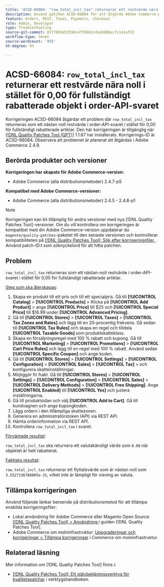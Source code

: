 ```yaml
---
title: 'ACSD-66084: "row_total_incl_tax" returnerar ett restvärde nära noll i stället för 0,00 för fullt rabatterade artiklar i order-API-svaret'
description: Använd patchen ACSD-66084 för att åtgärda Adobe Commerce-problemet där "row_total_incl_tax" returnerade ett restvärde nära noll istället för 0,00 för fullt rabatterade objekt i order-API-svaret.
feature: Orders, REST, Taxes, Payments, Checkout
role: Admin, Developer
type: Troubleshooting
source-git-commit: 01f7059e53590c4ff6602c41eb980ac7c141af33
workflow-type: tm+mt
source-wordcount: '455'
ht-degree: 0%

---
```



# ACSD-66084: `row_total_incl_tax` returnerar ett restvärde nära noll i stället för 0,00 för fullständigt rabatterade objekt i order-API-svaret

Korrigeringen ACSD-66084 åtgärdar ett problem där `row_total_incl_tax` returneras som ett nästan noll restvärde i order-API-svaret i stället för 0,00 för fullständigt rabatterade artiklar. Den här korrigeringen är tillgänglig när [[!DNL Quality Patches Tool (QPT)]](/help/tools/quality-patches-tool/quality-patches-tool-to-self-serve-quality-patches.md) 1.1.67 har installerats. Korrigerings-ID är ACSD-66084. Observera att problemet är planerat att åtgärdas i Adobe Commerce 2.4.9.

## Berörda produkter och versioner

**Korrigeringen har skapats för Adobe Commerce-version:**

* Adobe Commerce (alla distributionsmetoder) 2.4.7-p5

**Kompatibel med Adobe Commerce-versioner:**

* Adobe Commerce (alla distributionsmetoder) 2.4.5 - 2.4.8-p1

>[!NOTE]
>
>Korrigeringen kan bli tillämplig för andra versioner med nya [!DNL Quality Patches Tool]-versioner. Om du vill kontrollera om korrigeringen är kompatibel med din Adobe Commerce-version uppdaterar du `magento/quality-patches`-paketet till den senaste versionen och kontrollerar kompatibiliteten på [[!DNL Quality Patches Tool]: Sök efter korrigeringsfiler ](https://experienceleague.adobe.com/tools/commerce-quality-patches/index.html?lang=sv-SE). Använd patch-ID:t som söknyckelord för att hitta patchen.

## Problem

`row_total_incl_tax` returneras som ett nästan-noll restvärde i order-API-svaret i stället för 0,00 för fullständigt rabatterade artiklar.

<u>Steg som ska återskapas</u>:

1. Skapa en produkt till ett pris och till ett specialpris. Gå till **[!UICONTROL Catalog]** > **[!UICONTROL Products]** > Klicka på **[!UICONTROL Add Product]** > ange **[!UICONTROL Price]** till $25 och **[!UICONTROL Special Price]** till $16.99 under **[!UICONTROL Advanced Pricing]**.
1. Gå till **[!UICONTROL Stores]** > **[!UICONTROL Taxes]** > **[!UICONTROL Tax Zones and Rates]** och lägg till en 20-procentig frekvens. Gå sedan till **[!UICONTROL Tax Rules]** och skapa en regel och tilldela
   **[!UICONTROL Taxable Goods]** som produktskatteklass.
1. Skapa en försäljningsregel med 100 % rabatt och kupong. Gå till **[!UICONTROL Marketing]** > **[!UICONTROL Promotions]** > **[!UICONTROL Cart Price Rules]** och lägg till en regel med 100 % rabatt. Använd sedan **[!UICONTROL Specific Coupon]** och ange koden.
1. Gå till **[!UICONTROL Stores]** > **[!UICONTROL Settings]** > **[!UICONTROL Configuration]** > **[!UICONTROL Sales]** > **[!UICONTROL Tax]** > och konfigurera skatteinställningar.
1. Möjliggör fri frakt. Gå till **[!UICONTROL Stores]** > **[!UICONTROL Settings]** > **[!UICONTROL Configuration]** > **[!UICONTROL Sales]** > **[!UICONTROL Delivery Methods]** > **[!UICONTROL Free Shipping]**. Ange **[!UICONTROL Enabled]** till **[!UICONTROL Yes]** och justera inställningarna.
1. Gå till produktsidan och välj **[!UICONTROL Add to Cart]**. Gå till kundvagnen och ange kupongkoden.
1. Lägg ordern i den tillämpliga skattezonen.
1. Generera en administratörstoken (API) via REST API.
1. Hämta orderinformation via REST API.
1. Kontrollera `row_total_incl_tax` i svaret.

<u>Förväntade resultat</u>:

`row_total_incl_tax` ska returnera ett valutakänsligt värde som `0.00` när objektet är helt rabatterat.

<u>Faktiska resultat</u>:

`row_total_incl_tax` returnerar ett flyttalsvärde som är nästan noll som `3.5527136788005e-15`, vilket inte är lämpligt för visning av valuta.

## Tillämpa korrigeringen

Använd följande länkar beroende på distributionsmetod för att tillämpa enskilda korrigeringsfiler:

* Lokal användning för Adobe Commerce eller Magento Open Source: [[!DNL Quality Patches Tool] > Användning ](/help/tools/quality-patches-tool/usage.md) i guiden [!DNL Quality Patches Tool].
* Adobe Commerce om molninfrastruktur: [Uppgraderingar och korrigeringar > Tillämpa korrigeringar](https://experienceleague.adobe.com/docs/commerce-cloud-service/user-guide/develop/upgrade/apply-patches.html?lang=sv-SE) i Commerce om molninfrastruktur.

## Relaterad läsning

Mer information om [!DNL Quality Patches Tool] finns i:

* [[!DNL Quality Patches Tool]: Ett självbetjäningsverktyg för kvalitetspatchar](/help/tools/quality-patches-tool/quality-patches-tool-to-self-serve-quality-patches.md) i verktygshandboken.
